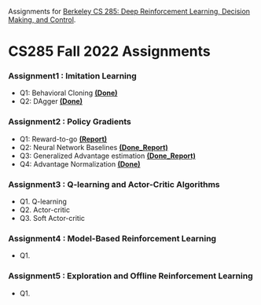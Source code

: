 Assignments for [Berkeley CS 285: Deep Reinforcement Learning, Decision Making, and Control](http://rail.eecs.berkeley.edu/deeprlcourse/).

# CS285 Fall 2022 Assignments

### Assignment1 : Imitation Learning
* Q1: Behavioral Cloning [__(Done)__](https://github.com/oldboy818/CS285/tree/main/hw1)
* Q2: DAgger [__(Done)__](https://github.com/oldboy818/CS285/tree/main/hw1/data)

### Assignment2 : Policy Gradients
* Q1: Reward-to-go [__(Report)__](https://velog.io/@oldboy818/CS285HW2Policy-Gradients)
* Q2: Neural Network Baselines [__(Done_Report)__](https://velog.io/@oldboy818/CS285HW2Policy-GradientsNeural-Network-Baselines)
* Q3: Generalized Advantage estimation [__(Done_Report)__](https://velog.io/@oldboy818/Policy-GradientsGeneralized-Advantage-EstimationCS285HW2)
* Q4: Advantage Normalization [__(Done)__]((https://velog.io/@oldboy818/Policy-GradientsGeneralized-Advantage-EstimationCS285HW2))

### Assignment3 : Q-learning and Actor-Critic Algorithms
* Q1. Q-learning
* Q2. Actor-critic
* Q3. Soft Actor-critic

### Assignment4 : Model-Based Reinforcement Learning
* Q1.

### Assignment5 : Exploration and Offline Reinforcement Learning
* Q1. 

